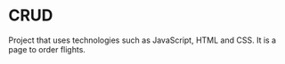 # CRUD
Project that uses technologies such as JavaScript, HTML and CSS. It is a page to order flights.
